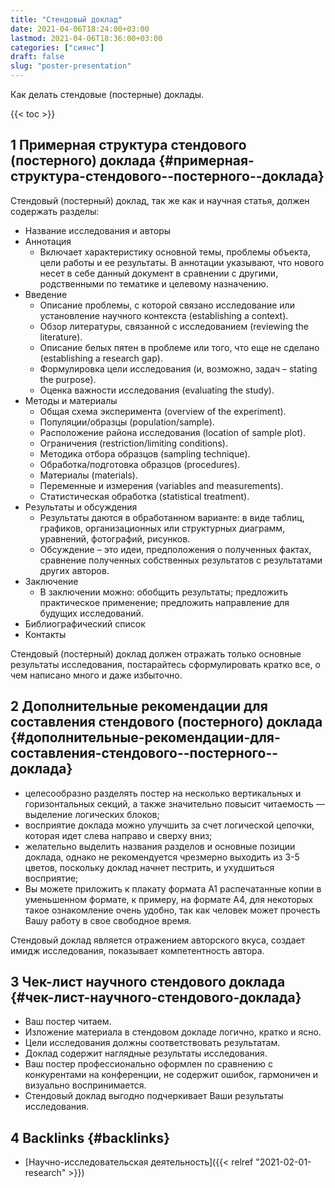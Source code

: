 ```yaml
---
title: "Стендовый доклад"
date: 2021-04-06T18:24:00+03:00
lastmod: 2021-04-06T18:36:00+03:00
categories: ["сиянс"]
draft: false
slug: "poster-presentation"
---
```


Как делать стендовые (постерные) доклады.

<!--more-->

{{< toc >}}


## <span class="section-num">1</span> Примерная структура стендового (постерного) доклада {#примерная-структура-стендового--постерного--доклада}

Стендовый (постерный) доклад, так же как и научная статья, должен содержать разделы:

-   Название исследования и авторы
-   Аннотация
    -   Включает характеристику основной темы, проблемы объекта, цели работы и ее результаты. В аннотации указывают, что нового несет в себе данный документ в сравнении с другими, родственными по тематике и целевому назначению.
-   Введение
    -   Описание проблемы, с которой связано исследование или установление научного контекста (establishing a context).
    -   Обзор литературы, связанной с исследованием (reviewing the literature).
    -   Описание белых пятен в проблеме или того, что еще не сделано (establishing a research gap).
    -   Формулировка цели исследования (и, возможно, задач – stating the purpose).
    -   Оценка важности исследования (evaluating the study).
-   Методы и материалы
    -   Общая схема эксперимента (overview of the experiment).
    -   Популяции/образцы (population/sample).
    -   Расположение района исследования (location of sample plot).
    -   Ограничения (restriction/limiting conditions).
    -   Методика отбора образцов (sampling technique).
    -   Обработка/подготовка образцов (procedures).
    -   Материалы (materials).
    -   Переменные и измерения (variables and measurements).
    -   Статистическая обработка (statistical treatment).
-   Результаты и обсуждения
    -   Результаты даются в обработанном варианте: в виде таблиц, графиков, организационных или структурных диаграмм, уравнений, фотографий, рисунков.
    -   Обсуждение – это идеи, предположения о полученных фактах, сравнение полученных собственных результатов с результатами других авторов.
-   Заключение
    -   В заключении можно: обобщить результаты; предложить практическое применение; предложить направление для будущих исследований.
-   Библиографический список
-   Контакты

Стендовый (постерный) доклад должен отражать только основные результаты исследования, постарайтесь сформулировать кратко все, о чем написано много и даже избыточно.


## <span class="section-num">2</span> Дополнительные рекомендации для составления стендового (постерного) доклада {#дополнительные-рекомендации-для-составления-стендового--постерного--доклада}

-   целесообразно разделять постер на несколько вертикальных и горизонтальных секций, а также значительно повысит читаемость — выделение логических блоков;
-   восприятие доклада можно улучшить за счет логической цепочки, которая идет слева направо и сверху вниз;
-   желательно выделить названия разделов и основные позиции доклада, однако не рекомендуется чрезмерно выходить из 3-5 цветов, поскольку доклад начнет пестрить, и ухудшиться восприятие;
-   Вы можете приложить к плакату формата А1 распечатанные копии в уменьшенном формате, к примеру, на формате А4, для некоторых такое ознакомление очень удобно, так как человек может прочесть Вашу работу в свое свободное время.

Стендовый доклад является отражением авторского вкуса, создает имидж исследования, показывает компетентность автора.


## <span class="section-num">3</span> Чек-лист научного стендового доклада {#чек-лист-научного-стендового-доклада}

-   Ваш постер читаем.
-   Изложение материала в стендовом докладе логично, кратко и ясно.
-   Цели исследования должны соответствовать результатам.
-   Доклад содержит наглядные результаты исследования.
-   Ваш постер профессионально оформлен по сравнению с конкурентами на конференции, не содержит ошибок, гармоничен и визуально воспринимается.
-   Стендовый доклад выгодно подчеркивает Ваши результаты исследования.


## <span class="section-num">4</span> Backlinks {#backlinks}

-   [Научно-исследовательская деятельность]({{< relref "2021-02-01-research" >}})
